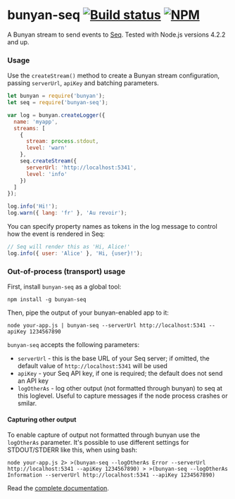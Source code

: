 # bunyan-seq [![Build status](https://ci.appveyor.com/api/projects/status/mrcbbrd33prih7bb?svg=true)](https://ci.appveyor.com/project/datalust/bunyan-seq) [![NPM](https://img.shields.io/npm/v/bunyan-seq.svg)](https://www.npmjs.com/package/bunyan-seq)

A Bunyan stream to send events to [Seq](https://getseq.net). Tested with Node.js versions 4.2.2 and up.

### Usage

Use the `createStream()` method to create a Bunyan stream configuration, passing `serverUrl`, `apiKey` and batching parameters.

```js
let bunyan = require('bunyan');
let seq = require('bunyan-seq');

var log = bunyan.createLogger({
  name: 'myapp',
  streams: [
    {
      stream: process.stdout,
      level: 'warn'
    },
    seq.createStream({
      serverUrl: 'http://localhost:5341',
      level: 'info'
    })
  ]
});

log.info('Hi!');
log.warn({ lang: 'fr' }, 'Au revoir');
```

You can specify property names as tokens in the log message to control how the event is rendered in Seq:

```js
// Seq will render this as 'Hi, Alice!'
log.info({ user: 'Alice' }, 'Hi, {user}!');
```

### Out-of-process (transport) usage

First, install `bunyan-seq` as a global tool:

```shell
npm install -g bunyan-seq
```

Then, pipe the output of your bunyan-enabled app to it:

```shell
node your-app.js | bunyan-seq --serverUrl http://localhost:5341 --apiKey 1234567890
```

`bunyan-seq` accepts the following parameters:

- `serverUrl` - this is the base URL of your Seq server; if omitted, the default value of `http://localhost:5341` will be used
- `apiKey` - your Seq API key, if one is required; the default does not send an API key
- `logOtherAs` - log other output (not formatted through bunyan) to seq at this loglevel. Useful to capture messages if the node process crashes or smilar.

#### Capturing other output

To enable capture of output not formatted through bunyan use the `logOtherAs` parameter. It's possible to use different settings for STDOUT/STDERR like this, when using bash:

```shell
node your-app.js 2> >(bunyan-seq --logOtherAs Error --serverUrl http://localhost:5341 --apiKey 1234567890) > >(bunyan-seq --logOtherAs Information --serverUrl http://localhost:5341 --apiKey 1234567890)
```

Read the [complete documentation](https://docs.getseq.net/docs/using-nodejs).
